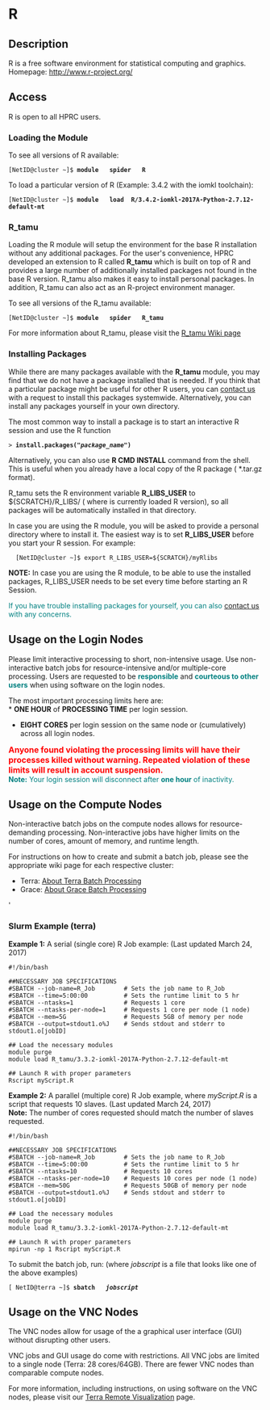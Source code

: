 # R

## Description

R is a free software environment for statistical computing and
graphics.  
Homepage: <http://www.r-project.org/>

## Access

R is open to all HPRC users.

### Loading the Module

To see all versions of R available:

`[NetID@cluster ~]$ `**`module   spider   R`**

To load a particular version of R (Example: 3.4.2 with the iomkl
toolchain):

`[NetID@cluster ~]$ `**`module   load 
 R/3.4.2-iomkl-2017A-Python-2.7.12-default-mt`**

### R\_tamu

Loading the R module will setup the environment for the base R
installation without any additional packages. For the user's
convenience, HPRC developed an extension to R called **R\_tamu** which
is built on top of R and provides a large number of additionally
installed packages not found in the base R version. R\_tamu also makes
it easy to install personal packages. In addition, R\_tamu can also act
as an R-project environment manager.

To see all versions of the R\_tamu available:

`[NetID@cluster ~]$ `**`module   spider   R_tamu`**

For more information about R\_tamu, please visit the [ R\_tamu Wiki
page](/kb3/Software/R-tamu/SW@R_tamu/ "wikilink")

### Installing Packages

While there are many packages available with the **R\_tamu** module, you
may find that we do not have a package installed that is needed. If you
think that a particular package might be useful for other R users, you
can [contact us](https://hprc.tamu.edu/about/contact.html) with a
request to install this packages systemwide. Alternatively, you can
install any packages yourself in your own directory.

The most common way to install a package is to start an interactive R
session and use the R function

`> `**`install.packages("`*`package_name`*`")`**

Alternatively, you can also use **R CMD INSTALL** command from the
shell. This is useful when you already have a local copy of the R
package ( \*.tar.gz format).

R\_tamu sets the R environment variable **R\_LIBS\_USER** to
${SCRATCH}/R\_LIBS/<VERSION> ( where <VERSION> is currently loaded R
version), so all packages will be automatically installed in that
directory.

In case you are using the R module, you will be asked to provide a
personal directory where to install it. The easiest way is to set
**R\_LIBS\_USER** before you start your R session. For example:

`  [NetID@cluster ~]$ export R_LIBS_USER=${SCRATCH}/myRlibs`

**NOTE:** In case you are using the R module, to be able to use the
installed packages, R\_LIBS\_USER needs to be set every time before
starting an R Session.

<font color=teal> If you have trouble installing packages for yourself,
you can also [contact us](https://hprc.tamu.edu/about/contact.html) with
any concerns. </font>

  

## Usage on the Login Nodes

Please limit interactive processing to short, non-intensive usage. Use
non-interactive batch jobs for resource-intensive and/or multiple-core
processing. Users are requested to be
<font color=teal>**responsible**</font> and <font color=teal>**courteous
to other users**</font> when using software on the login nodes.

The most important processing limits here are:  
\* **ONE HOUR** of **PROCESSING TIME** per login session.

  - **EIGHT CORES** per login session on the same node or (cumulatively)
    across all login nodes.

<font color=red size=3>**Anyone found violating the processing limits
will have their processes killed without warning. Repeated violation of
these limits will result in account suspension.**</font>  
<font color=teal>**Note:** Your login session will disconnect after
**one hour** of inactivity.</font>

## Usage on the Compute Nodes

Non-interactive batch jobs on the compute nodes allows for
resource-demanding processing. Non-interactive jobs have higher limits
on the number of cores, amount of memory, and runtime length.

For instructions on how to create and submit a batch job, please see the
appropriate wiki page for each respective cluster:

  - Terra: [ About Terra Batch Processing](/kb3/User-Guides/Terra/Terra@Batch/ "wikilink")
  - Grace: [ About Grace Batch Processing](/kb3/User-Guides/Grace/Grace@Batch/ "wikilink")

'

### Slurm Example (terra)

**Example 1:** A serial (single core) R Job example: (Last updated March
24, 2017)

    #!/bin/bash

    ##NECESSARY JOB SPECIFICATIONS
    #SBATCH --job-name=R_Job        # Sets the job name to R_Job
    #SBATCH --time=5:00:00          # Sets the runtime limit to 5 hr
    #SBATCH --ntasks=1              # Requests 1 core
    #SBATCH --ntasks-per-node=1     # Requests 1 core per node (1 node)
    #SBATCH --mem=5G                # Requests 5GB of memory per node
    #SBATCH --output=stdout1.o%J    # Sends stdout and stderr to stdout1.o[jobID]

    ## Load the necessary modules
    module purge
    module load R_tamu/3.3.2-iomkl-2017A-Python-2.7.12-default-mt

    ## Launch R with proper parameters 
    Rscript myScript.R

**Example 2:** A parallel (multiple core) R Job example, where
*myScript.R* is a script that requests 10 slaves. (Last updated March
24, 2017)  
**Note:** The number of cores requested should match the number of
slaves requested.

    #!/bin/bash

    ##NECESSARY JOB SPECIFICATIONS
    #SBATCH --job-name=R_Job        # Sets the job name to R_Job
    #SBATCH --time=5:00:00          # Sets the runtime limit to 5 hr
    #SBATCH --ntasks=10             # Requests 10 cores
    #SBATCH --ntasks-per-node=10    # Requests 10 cores per node (1 node)
    #SBATCH --mem=50G               # Requests 50GB of memory per node
    #SBATCH --output=stdout1.o%J    # Sends stdout and stderr to stdout1.o[jobID]

    ## Load the necessary modules
    module purge
    module load R_tamu/3.3.2-iomkl-2017A-Python-2.7.12-default-mt

    ## Launch R with proper parameters 
    mpirun -np 1 Rscript myScript.R

To submit the batch job, run: (where *jobscript* is a file that looks
like one of the above examples)

`[ NetID@terra ~]$ `**`sbatch   `*`jobscript`***

## Usage on the VNC Nodes

The VNC nodes allow for usage of the a graphical user interface (GUI)
without disrupting other users.

VNC jobs and GUI usage do come with restrictions. All VNC jobs are
limited to a single node (Terra: 28 cores/64GB). There are fewer VNC
nodes than comparable compute nodes.

For more information, including instructions, on using software on the
VNC nodes, please visit our [Terra Remote
Visualization](/kb3/Software/useful-tools/SW@Remote-Viz/) page.
